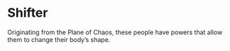 # Shifter

Originating from the Plane of Chaos, these people have powers that allow them to change their body’s shape.